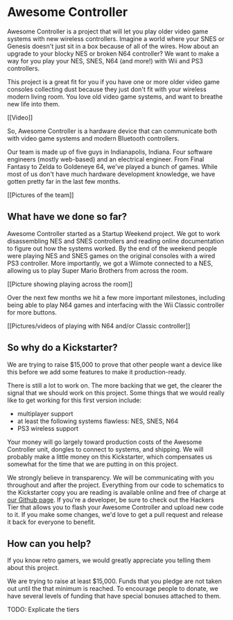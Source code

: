 # Awesome Controller

Awesome Controller is a project that will let you play older video game systems with new wireless controllers. Imagine a world where your SNES or Genesis doesn't just sit in a box because of all of the wires. How about an upgrade to your blocky NES or broken N64 controller? We want to make a way for you play your NES, SNES, N64 (and more!) with Wii and PS3 controllers.

This project is a great fit for you if you have one or more older video game consoles collecting dust because they just don't fit with your wireless modern living room. You love old video game systems, and want to breathe new life into them.

[[Video]]

So, Awesome Controller is a hardware device that can communicate both with video game systems and modern Bluetooth controllers.

Our team is made up of five guys in Indianapolis, Indiana. Four software engineers (mostly web-based) and an electrical engineer. From Final Fantasy to Zelda to Goldeneye 64, we've played a bunch of games. While most of us don't have much hardware development knowledge, we have gotten pretty far in the last few months.

[[Pictures of the team]]

## What have we done so far?

Awesome Controller started as a Startup Weekend project. We got to work disassembling NES and SNES controllers and reading online documentation to figure out how the systems worked. By the end of the weekend people were playing NES and SNES games on the original consoles with a wired PS3 controller. More importantly, we got a Wiimote connected to a NES, allowing us to play Super Mario Brothers from across the room.

[[Picture showing playing across the room]]

Over the next few months we hit a few more important milestones, including being able to play N64 games and interfacing with the Wii Classic controller for more buttons.

[[Pictures/videos of playing with N64 and/or Classic controller]]

## So why do a Kickstarter?

We are trying to raise $15,000 to prove that other people want a device like this before we add some features to make it production-ready.

There is still a lot to work on. The more backing that we get, the clearer the signal that we should work on this project. Some things that we would really like to get working for this first version include:

   - multiplayer support
   - at least the following systems flawless: NES, SNES, N64
   - PS3 wireless support

Your money will go largely toward production costs of the Awesome Controller unit, dongles to connect to systems, and shipping. We will probably make a little money on this Kickstarter, which compensates us somewhat for the time that we are putting in on this project.

We strongly believe in transparency. We will be communicating with you throughout and after the project. Everything from our code to schematics to the Kickstarter copy you are reading is available online and free of charge at [our Github page](https://github.com/awesomecontroller). If you're a developer, be sure to check out the Hackers Tier that allows you to flash your Awesome Controller and upload new code to it. If you make some changes, we'd love to get a pull request and release it back for everyone to benefit.

## How can you help?

If you know retro gamers, we would greatly appreciate you telling them about this project.

We are trying to raise at least $15,000. Funds that you pledge are not taken out until the that minimum is reached. To encourage people to donate, we have several levels of funding that have special bonuses attached to them.

TODO: Explicate the tiers

